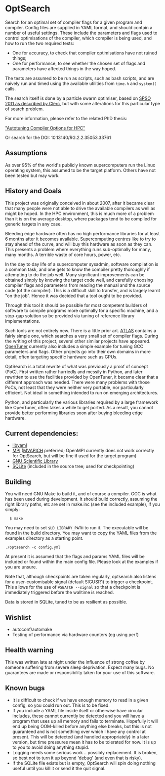 # OptSearch

Search for an optimal set of compiler flags for a given program and compiler.
Config files are supplied in YAML format, and should contain a number of
useful settings.  These include the parameters and flags used to control
optimisations of the compiler, which compiler is being used, and how to run
the two required tests:

* One for accuracy, to check that compiler optimisations have not ruined
  things;
* One for performance, to see whether the chosen set of flags and parameters
  have affected things in the way hoped.

The tests are assumed to be run as scripts, such as bash scripts, and are
naively run and timed using the available utilities from `time.h` and
`system()` calls.

The search itself is done by a particle swarm optimiser, based on [SPSO 2011
as described by Clerc](http://clerc.maurice.free.fr/pso/SPSO_descriptions.pdf),
but with some alterations for this particular type of search problem.

For more information, please refer to the related PhD thesis:

["Autotuning Compiler Options for HPC"](https://researchportal.bath.ac.uk/en/studentTheses/auto-tuning-compiler-options-for-hpc)

Or search for the DOI: 10.13140/RG.2.2.35053.33761

## Assumptions
As over 95% of the world's publicly known supercomputers run the Linux
operating system, this assumed to be the target platform.  Others have not
been tested but may work.

## History and Goals
This project was originally conceived in about 2007, after it became clear
that many people were not able to drive the available compilers as well as
might be hoped.  In the HPC environment, this is much more of a problem than
it is on the average desktop, where packages tend to be compiled for generic
targets in any case.

Bleeding edge hardware often has no high performance libraries for at least 6
months after it becomes available.  Supercomputing centres like to try to stay
ahead of the curve, and will buy this hardware as soon as they can.  This
presents a problem where everything runs sub-optimally for many, many months.
A terrible waste of core hours, power, etc.

In the day to day life of a supercomputer sysadmin,
software compilation is a common task, and one gets to know the compiler
pretty thoroughly if attempting to do the job well.  Many significant
improvements can be obtained simply by knowing the target code well, and
carefully choosing compiler flags and parameters from reading the manual and
the source code (of the compiler).  This is a difficult skill to transfer, and
is largely learnt "on the job".  Hence it was decided that a tool ought to be
provided.

Through this tool it should be possible for most competent builders
of software to compile programs more optimally for a specific machine, and a
stop-gap solution so be provided via tuning of reference library
implementations.

Such tools are not entirely new.  There is a little prior art.
[ATLAS](https://github.com/math-atlas/math-atlas) contains
a fairly simple one, which searches a very small set of compiler flags.
During the writing of this project, several other similar projects have
appeared.  [OpenTuner](https://github.com/jansel/opentuner) currently also includes a
simple example for tuning GCC parameters and flags.  Other projects go into
their own domains in more detail, often targeting specific hardware such
as GPUs.

OptSearch is a total rewrite of what was previously a proof of concept (PoC).  First
written rather hurriedly and messily in Python, and later rewritten to use the facilities
provided by OpenTuner, it became clear that a different approach was needed.  There
were many problems with those PoCs, not least that they were neither very portable, nor
particularly efficient.  Not ideal in something intended to run on emerging architectures.

Python, and particularly the various libraries required by a large framework
like OpenTuner, often takes a while to get ported.  As a result, you cannot
provide better performing libraries soon after buying bleeding edge
hardware.

## Current dependencies:
* [libyaml](https://github.com/yaml/libyaml)
* [MPI](https://www.mpi-forum.org/) ([MVAPICH](http://mvapich.cse.ohio-state.edu/) preferred; OpenMPI currently does
  not work correctly for OptSearch, but will be fine if used for the target program)
* [GNU Scientific Library](https://www.gnu.org/software/gsl/)
* [SQLite](https://sqlite.org/index.html) (included in the source tree; used for checkpointing)

## Building
You will need GNU Make to build it, and of course a compiler.  GCC is what has
been used during development.  It should build correctly, assuming the right
library paths, etc are set in make.inc (see the included example), if you
simply:
```
  $ make
```
You may need to set `$LD_LIBRARY_PATH` to run it.  The executable will be
found in the build directory.  You may want to copy the YAML files from the
examples directory as a starting point.
```
./optsearch -c config.yml
```
At present it is assumed that the flags and params YAML files will be included
or found within the main config file.  Please look at the examples if you are
unsure.

Note that, although checkpoints are taken regularly, optsearch also listens
for a user-customisable signal (default SIGUSR1) to trigger a checkpoint.
This allows for the use of ```#SBATCH --signal``` so that a checkpoint is
immediately triggered before the walltime is reached.

Data is stored in SQLite, tuned to be as resilient as possible.

## Wishlist
* autoconf/automake
* Testing of performance via hardware counters (eg using perf)

## Health warning
This was written late at night under the influence of strong coffee by someone
suffering from severe sleep deprivation.  Expect many bugs.  No guarantees are
made or responsibility taken for your use of this software.

## Known bugs
* It is difficult to check if we have enough memory to read in a given config,
  so you could run out.  This is to be fixed.
* If you include a YAML file inside itself or otherwise have circular
  includes, these cannot currently be detected and you will have a program
  that uses up all memory and fails to terminate. Hopefully it will end up
  being OOM-killed before anything else breaks, but this is not guaranteed and
  is not something over which I have any control at present.
  This will be detected (and handled appropriately) in a later version, but
  time pressures mean it has to be tolerated for now.  It is up to you to
  avoid doing anything stupid.
* Logging needs some serious work .. possibly replacement.  It is broken,
  so best not to turn it up beyond 'debug' (and even that is risky).
* If the SQLite file exists but is empty, OptSearch will spin doing nothing
  useful until you kill it or send it the quit signal.
